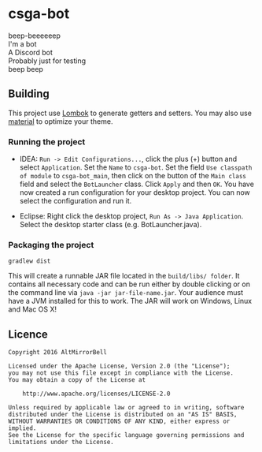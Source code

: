 # csga-bot
  
beep-beeeeeep  
I'm a bot  
A Discord bot  
Probably just for testing  
beep beep  
  
## Building

This project use [Lombok](https://projectlombok.org/) to generate getters and setters.
You may also use [material](https://github.com/equinusocio/material-theme) to optimize your theme.

### Running the project

- IDEA: `Run -> Edit Configurations...`, click the plus (+) button and select `Application`.
Set the `Name` to `csga-bot`. Set the field `Use classpath of module` to `csga-bot_main`,
then click on the button of the `Main class` field and select the `BotLauncher` class.
Click `Apply` and then `OK`. You have now created a run configuration for your desktop project.
You can now select the configuration and run it.

- Eclipse: Right click the desktop project, `Run As -> Java Application`.
Select the desktop starter class (e.g. BotLauncher.java).
    
### Packaging the project

`gradlew dist`

This will create a runnable JAR file located in the `build/libs/ folder`.
It contains all necessary code and can be run either by double clicking or on the command line
via `java -jar jar-file-name.jar`. Your audience must have a JVM installed for this to work. 
The JAR will work on Windows, Linux and Mac OS X!

## Licence

    Copyright 2016 AltMirrorBell

    Licensed under the Apache License, Version 2.0 (the "License");
    you may not use this file except in compliance with the License.
    You may obtain a copy of the License at

        http://www.apache.org/licenses/LICENSE-2.0

    Unless required by applicable law or agreed to in writing, software
    distributed under the License is distributed on an "AS IS" BASIS,
    WITHOUT WARRANTIES OR CONDITIONS OF ANY KIND, either express or implied.
    See the License for the specific language governing permissions and
    limitations under the License.

